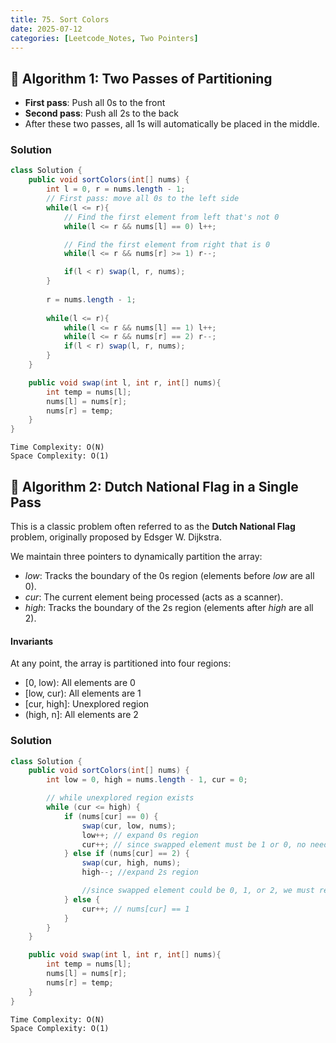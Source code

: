 ```yaml
---
title: 75. Sort Colors
date: 2025-07-12
categories: [Leetcode_Notes, Two Pointers]
---
```


## 📌 Algorithm 1: Two Passes of Partitioning
- **First pass**: Push all 0s to the front
- **Second pass**: Push all 2s to the back
- After these two passes, all 1s will automatically be placed in the middle.

### Solution
```java
class Solution {
    public void sortColors(int[] nums) {
        int l = 0, r = nums.length - 1;
        // First pass: move all 0s to the left side
        while(l <= r){
            // Find the first element from left that's not 0
            while(l <= r && nums[l] == 0) l++;  

            // Find the first element from right that is 0
            while(l <= r && nums[r] >= 1) r--;   

            if(l < r) swap(l, r, nums);
        }
        
        r = nums.length - 1;
        
        while(l <= r){      
            while(l <= r && nums[l] == 1) l++;
            while(l <= r && nums[r] == 2) r--; 
            if(l < r) swap(l, r, nums);
        }
    }

    public void swap(int l, int r, int[] nums){
        int temp = nums[l];
        nums[l] = nums[r];
        nums[r] = temp;
    }
}
```
```
Time Complexity: O(N)
Space Complexity: O(1)
```


## 📌 Algorithm 2: Dutch National Flag in a **Single Pass**
This is a classic problem often referred to as the **Dutch National Flag** problem, originally proposed by Edsger W. Dijkstra.

We maintain three pointers to dynamically partition the array:
- *low*: Tracks the boundary of the 0s region (elements before *low* are all 0).
- *cur*: The current element being processed (acts as a scanner).
- *high*: Tracks the boundary of the 2s region (elements after *high* are all 2).

#### Invariants
At any point, the array is partitioned into four regions:
  - [0, low): All elements are 0
  - [low, cur): All elements are 1 
  - [cur, high]: Unexplored region
  - (high, n]: All elements are 2

### Solution
```java
class Solution {
    public void sortColors(int[] nums) {
        int low = 0, high = nums.length - 1, cur = 0;

        // while unexplored region exists
        while (cur <= high) { 
            if (nums[cur] == 0) {
                swap(cur, low, nums);
                low++; // expand 0s region
                cur++; // since swapped element must be 1 or 0, no need to reprocess
            } else if (nums[cur] == 2) {
                swap(cur, high, nums);
                high--; //expand 2s region

                //since swapped element could be 0, 1, or 2, we must reprocess it
            } else {
                cur++; // nums[cur] == 1
            }
        }
    }

    public void swap(int l, int r, int[] nums){
        int temp = nums[l];
        nums[l] = nums[r];
        nums[r] = temp;
    }
}
```

```
Time Complexity: O(N)
Space Complexity: O(1)
```